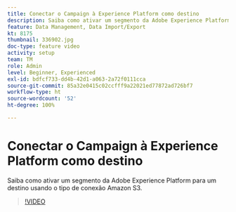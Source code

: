 ```yaml
---
title: Conectar o Campaign à Experience Platform como destino
description: Saiba como ativar um segmento da Adobe Experience Platform para um destino usando o tipo de conexão Amazon S3.
feature: Data Management, Data Import/Export
kt: 8175
thumbnail: 336902.jpg
doc-type: feature video
activity: setup
team: TM
role: Admin
level: Beginner, Experienced
exl-id: bdfcf733-dd4b-42d1-a063-2a72f0111cca
source-git-commit: 85a32e0415c02ccfff9a22021ed77872ad726bf7
workflow-type: ht
source-wordcount: '52'
ht-degree: 100%

---
```


# Conectar o Campaign à Experience Platform como destino

Saiba como ativar um segmento da Adobe Experience Platform para um destino usando o tipo de conexão Amazon S3.

>[!VIDEO](https://video.tv.adobe.com/v/336902?quality=12)
